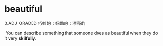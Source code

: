 # beautiful

3.ADJ-GRADED 巧妙的；娴熟的；漂亮的

​	You can describe something that someone does as beautiful when they do it very **skilfully**.

